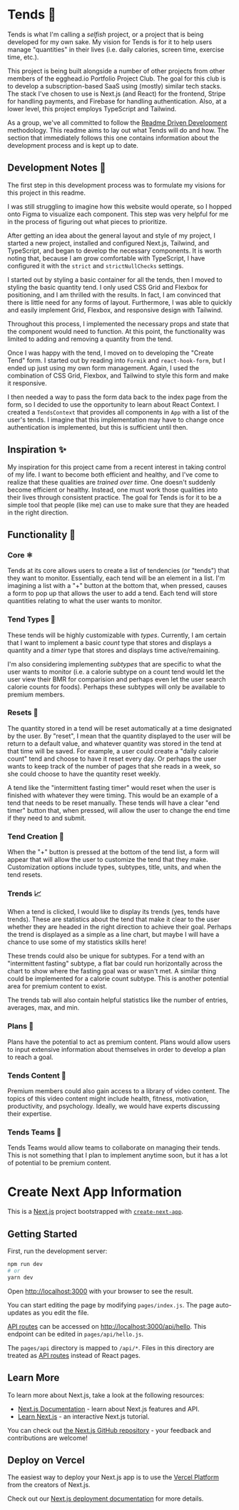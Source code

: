 # Tends 🍕

Tends is what I'm calling a *selfish* project, or a project that is being developed for my own sake. My vision for Tends is for it to help users manage "quantities" in their lives (i.e. daily calories, screen time, exercise time, etc.). 

This project is being built alongside a number of other projects from other members of the egghead.io Portfolio Project Club. The goal for this club is to develop a subscription-based SaaS using (mostly) similar tech stacks. The stack I've chosen to use is Next.js (and React) for the frontend, Stripe for handling payments, and Firebase for handling authentication. Also, at a lower level, this project employs TypeScript and Tailwind.

As a group, we've all committed to follow the [Readme Driven Development](https://tom.preston-werner.com/2010/08/23/readme-driven-development.html) methodology. This readme aims to lay out what Tends will do and how. The section that immediately follows this one contains information about the development process and is kept up to date.

## Development Notes 📱

The first step in this development process was to formulate my visions for this project in this readme.

I was still struggling to imagine how this website would operate, so I hopped onto Figma to visualize each component. This step was very helpful for me in the process of figuring out what pieces to prioritize.

After getting an idea about the general layout and style of my project, I started a new project, installed and configured Next.js, Tailwind, and TypeScript, and began to develop the necessary components. It is worth noting that, because I am grow comfortable with TypeScript, I have configured it with the `strict` and `strictNullChecks` settings. 

I started out by styling a basic container for all the tends, then I moved to styling the basic quantity tend. I only used CSS Grid and Flexbox for positioning, and I am thrilled with the results. In fact, I am convinced that there is little need for any forms of layout. Furthermore, I was able to quickly and easily implement Grid, Flexbox, and responsive design with Tailwind.

Throughout this process, I implemented the necessary props and state that the component would need to function. At this point, the functionality was limited to adding and removing a quantity from the tend.

Once I was happy with the tend, I moved on to developing the "Create Tend" form. I started out by reading into `Formik` and `react-hook-form`, but I ended up just using my own form management. Again, I used the combination of CSS Grid, Flexbox, and Tailwind to style this form and make it responsive.

I then needed a way to pass the form data back to the index page from the form, so I decided to use the opportunity to learn about React Context. I created a `TendsContext` that provides all components in `App` with a list of the user's tends. I imagine that this implementation may have to change once authentication is implemented, but this is sufficient until then.

## Inspiration ✨

My inspiration for this project came from a recent interest in taking control of my life. I want to become both efficient and healthy, and I've come to realize that these qualities are *trained over time*. One doesn't suddenly become efficient or healthy. Instead, one must work those qualities into their lives through consistent practice. The goal for Tends is for it to be a simple tool that people (like me) can use to make sure that they are headed in the right direction. 

## Functionality 🎰

### Core ⚛️

Tends at its core allows users to create a list of tendencies (or "tends") that they want to monitor. Essentially, each tend will be an element in a list. I'm imagining a list with a "+" button at the bottom that, when pressed, causes a form to pop up that allows the user to add a tend. Each tend will store quantities relating to what the user wants to monitor.

### Tend Types 👑
These tends will be highly customizable with *types*. Currently, I am certain that I want to implement a basic *count* type that stores and displays a quantity and a *timer* type that stores and displays time active/remaining. 

I'm also considering implementing *subtypes* that are specific to what the user wants to monitor (i.e. a calorie subtype on a count tend would let the user view their BMR for comparision and perhaps even let the user search calorie counts for foods). Perhaps these subtypes will only be available to premium members.

### Resets 🔁
The quantity stored in a tend will be reset automatically at a time designated by the user. By "reset", I mean that the quantity displayed to the user will be return to a default value, and whatever quantity was stored in the tend at that time will be saved. For example, a user could create a "daily calorie count" tend and choose to have it reset every day. Or perhaps the user wants to keep track of the number of pages that she reads in a week, so she could choose to have the quantity reset weekly. 

A tend like the "intermittent fasting timer" would reset when the user is finished with whatever they were timing. This would be an example of a tend that needs to be reset manually. These tends will have a clear "end timer" button that, when pressed, will allow the user to change the end time if they need to and submit.

### Tend Creation 🔨

When the "+" button is pressed at the bottom of the tend list, a form will appear that will allow the user to customize the tend that they make. Customization options include types, subtypes, title, units, and when the tend resets.

### Trends 📈

When a tend is clicked, I would like to display its trends (yes, tends have trends). These are statistics about the tend that make it clear to the user whether they are headed in the right direction to achieve their goal. Perhaps the trend is displayed as a simple as a line chart, but maybe I will have a chance to use some of my statistics skills here!

These trends could also be unique for subtypes. For a tend with an "intermittent fasting" subtype, a flat bar could run horizontally across the chart to show where the fasting goal was or wasn't met. A similar thing could be implemented for a calorie count subtype. This is another potential area for premium content to exist.

The trends tab will also contain helpful statistics like the number of entries, averages, max, and min.

### Plans 📝

Plans have the potential to act as premium content. Plans would allow users to input extensive information about themselves in order to develop a plan to reach a goal. 

### Tends Content 🌃

Premium members could also gain access to a library of video content. The topics of this video content might include health, fitness, motivation, productivity, and psychology. Ideally, we would have experts discussing their expertise.

### Tends Teams 👥

Tends Teams would allow teams to collaborate on managing their tends. This is not something that I plan to implement anytime soon, but it has a lot of potential to be premium content.

# Create Next App Information

This is a [Next.js](https://nextjs.org/) project bootstrapped with [`create-next-app`](https://github.com/vercel/next.js/tree/canary/packages/create-next-app).

## Getting Started

First, run the development server:

```bash
npm run dev
# or
yarn dev
```

Open [http://localhost:3000](http://localhost:3000) with your browser to see the result.

You can start editing the page by modifying `pages/index.js`. The page auto-updates as you edit the file.

[API routes](https://nextjs.org/docs/api-routes/introduction) can be accessed on [http://localhost:3000/api/hello](http://localhost:3000/api/hello). This endpoint can be edited in `pages/api/hello.js`.

The `pages/api` directory is mapped to `/api/*`. Files in this directory are treated as [API routes](https://nextjs.org/docs/api-routes/introduction) instead of React pages.

## Learn More

To learn more about Next.js, take a look at the following resources:

- [Next.js Documentation](https://nextjs.org/docs) - learn about Next.js features and API.
- [Learn Next.js](https://nextjs.org/learn) - an interactive Next.js tutorial.

You can check out [the Next.js GitHub repository](https://github.com/vercel/next.js/) - your feedback and contributions are welcome!

## Deploy on Vercel

The easiest way to deploy your Next.js app is to use the [Vercel Platform](https://vercel.com/new?utm_medium=default-template&filter=next.js&utm_source=create-next-app&utm_campaign=create-next-app-readme) from the creators of Next.js.

Check out our [Next.js deployment documentation](https://nextjs.org/docs/deployment) for more details.
